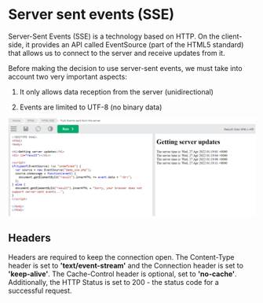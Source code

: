 # Server sent events (SSE)

Server-Sent Events (SSE) is a technology based on HTTP. On the client-side, it provides an API called EventSource (part of the HTML5 standard) that allows us to connect to the server and receive updates from it.

Before making the decision to use server-sent events, we must take into account two very important aspects:

1. It only allows data reception from the server (unidirectional)

2. Events are limited to UTF-8 (no binary data)

![Server Sent Events](sse.PNG?raw=true)

## Headers
Headers are required to keep the connection open. The Content-Type header is set to **'text/event-stream'** and the Connection header is set to **'keep-alive'**. The Cache-Control header is optional, set to **'no-cache'**. Additionally, the HTTP Status is set to 200 - the status code for a successful request.
